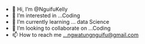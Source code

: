 - 👋 Hi, I’m @NguifuKelly
- 👀 I’m interested in ...Coding
- 🌱 I’m currently learning ... data Science
- 💞️ I’m looking to collaborate on ...Coding
- 📫 How to reach me ...ngwatungnguifu@gmail.com

<!---
NguifuKelly/NguifuKelly is a ✨ special ✨ repository because its `README.md` (this file) appears on your GitHub profile.
You can click the Preview link to take a look at your changes.
--->
